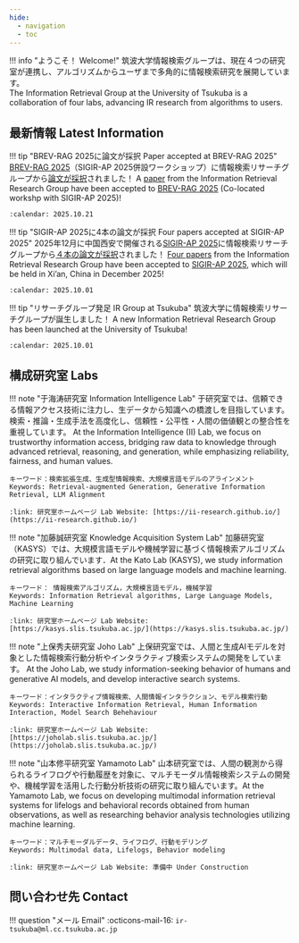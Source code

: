 ```yaml
---
hide:
  - navigation
  - toc
---
```


!!! info "ようこそ！ Welcome!"
    筑波大学情報検索グループは、現在４つの研究室が連携し、アルゴリズムからユーザまで多角的に情報検索研究を展開しています。  
    The Information Retrieval Group at the University of Tsukuba is a collaboration of four labs, advancing IR research from algorithms to users.

## 最新情報 Latest Information

<div class="grid" markdown>

!!! tip "BREV-RAG 2025に論文が採択 Paper accepted at BREV-RAG 2025"
    [BREV-RAG 2025](http://sakailab.com/brev-rag/)（SIGIR-AP 2025併設ワークショップ）に情報検索リサーチグループから[論文が採択](publications.md)されました！ A [paper](publications.md) from the Information Retrieval Research Group have been accepted to [BREV-RAG 2025](http://sakailab.com/brev-rag/) (Co-located workshp with SIGIR-AP 2025)!

    :calendar: 2025.10.21

!!! tip "SIGIR-AP 2025に4本の論文が採択 Four papers accepted at SIGIR-AP 2025"
    2025年12月に中国西安で開催される[SIGIR-AP 2025](https://www.sigir-ap.org/sigir-ap-2025/)に情報検索リサーチグループから[４本の論文が採択](publications.md)されました！ [Four papers](publications.md) from the Information Retrieval Research Group have been accepted to [SIGIR-AP 2025](https://www.sigir-ap.org/sigir-ap-2025/), which will be held in Xi’an, China in December 2025!

    :calendar: 2025.10.01

!!! tip "リサーチグループ発足 IR Group at Tsukuba"
    筑波大学に情報検索リサーチグループが誕生しました！ A new Information Retrieval Research Group has been launched at the University of Tsukuba!

    :calendar: 2025.10.01


</div>

## 構成研究室 Labs

<div class="grid" markdown>

!!! note "于海涛研究室 Information Intelligence Lab"
    于研究室では、信頼できる情報アクセス技術に注力し、生データから知識への橋渡しを目指しています。検索・推論・生成手法を高度化し、信頼性・公平性・人間の価値観との整合性を重視しています。
    At the Information Intelligence (II) Lab, we focus on trustworthy information access, bridging raw data to knowledge through advanced retrieval, reasoning, and generation, while emphasizing reliability, fairness, and human values.

    キーワード：検索拡張生成、生成型情報検索、大規模言語モデルのアラインメント
    Keywords: Retrieval-augmented Generation, Generative Information Retrieval, LLM Alignment

    :link: 研究室ホームページ Lab Website: [https://ii-research.github.io/](https://ii-research.github.io/)

!!! note "加藤誠研究室 Knowledge Acquisition System Lab"
    加藤研究室（KASYS）では、大規模言語モデルや機械学習に基づく情報検索アルゴリズムの研究に取り組んでいます．At the Kato Lab (KASYS), we study information retrieval algorithms based on large language models and machine learning. 

    キーワード： 情報検索アルゴリズム，大規模言語モデル，機械学習
    Keywords: Information Retrieval algorithms, Large Language Models, Machine Learning

    :link: 研究室ホームページ Lab Website: [https://kasys.slis.tsukuba.ac.jp/](https://kasys.slis.tsukuba.ac.jp/)

</div>
<div class="grid" markdown>

!!! note "上保秀夫研究室 Joho Lab"
    上保研究室では、人間と生成AIモデルを対象とした情報検索行動分析やインタラクティブ検索システムの開発をしています。
    At the Joho Lab, we study information-seeking behavior of humans and generative AI models, and develop interactive search systems.

    キーワード：インタラクティブ情報検索、人間情報インタラクション、モデル検索行動
    Keywords: Interactive Information Retrieval, Human Information Interaction, Model Search Behehaviour

    :link: 研究室ホームページ Lab Website: [https://joholab.slis.tsukuba.ac.jp/](https://joholab.slis.tsukuba.ac.jp/)

!!! note "山本修平研究室 Yamamoto Lab"
    山本研究室では、人間の観測から得られるライフログや行動履歴を対象に、マルチモーダル情報検索システムの開発や、機械学習を活用した行動分析技術の研究に取り組んでいます。At the Yamamoto Lab, we focus on developing multimodal information retrieval systems for lifelogs and behavioral records obtained from human observations, as well as researching behavior analysis technologies utilizing machine learning.

    キーワード：マルチモーダルデータ、ライフログ、行動モデリング
    Keywords: Multimodal data, Lifelogs, Behavior modeling

    :link: 研究室ホームページ Lab Website: 準備中 Under Construction
    
</div>

## 問い合わせ先 Contact

!!! question "メール Email"
    :octicons-mail-16: `ir-tsukuba@ml.cc.tsukuba.ac.jp`
